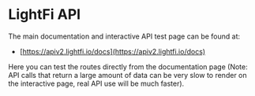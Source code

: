# LightFi API

The main documentation and interactive API test page can be found at:

- [https://apiv2.lightfi.io/docs](https://apiv2.lightfi.io/docs) 

Here you can test the routes directly from the documentation page (Note: API calls that return a large amount of data can be very slow to render on the interactive page, real API use will be much faster).
